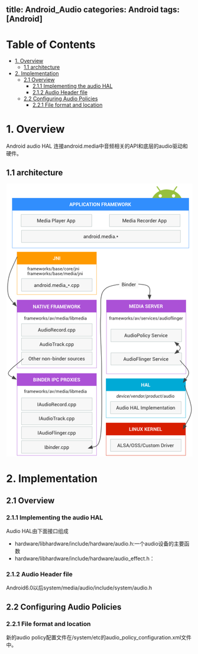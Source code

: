 title: Android_Audio
categories: Android
tags: [Android]
---

# Table of Contents
- [1. Overview](#section1)
	- [1.1 architecture](#section1.1)
- [2. Implementation](#section2)
	- [2.1 Overview](#section2.1)
		- [2.1.1 Implementing the audio HAL](#section2.1.1)
		- [2.1.2 Audio Header file](#section2.1.2)
	- [2.2 Configuring Audio Policies](#section2.2)
		- [2.2.1 File format and location](#section2.2.1)

<a name="section1"></a>
# 1. Overview
Android audio HAL 连接android.media中音频相关的API和底层的audio驱动和硬件。

<a name="section1.1"></a>
## 1.1 architecture
![](/images/ape_fwk_audio.png)

<a name="section2"></a>
# 2. Implementation

<a name="section2.1"></a>
## 2.1 Overview

<a name="section2.1.1"></a>
### 2.1.1 Implementing the audio HAL
Audio HAL由下面接口组成
   
- hardware/libhardware/include/hardware/audio.h:一个audio设备的主要函数   
- hardware/libhardware/include/hardware/audio_effect.h：

<a name="section2.1.2"></a>
### 2.1.2 Audio Header file
Android6.0以后system/media/audio/include/system/audio.h

<a name="section2.2"></a>
## 2.2 Configuring Audio Policies

<a name="section2.2.1"></a>
### 2.2.1 File format and location
新的audio policy配置文件在/system/etc的audio_policy_configuration.xml文件中。   